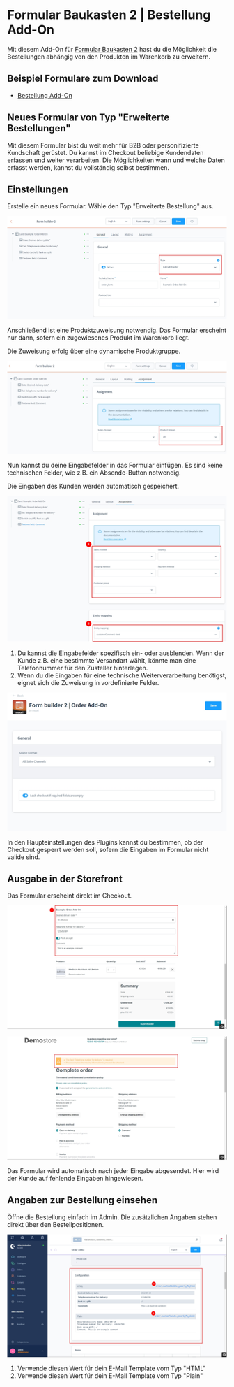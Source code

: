 # Formular Baukasten 2 | Bestellung Add-On

Mit diesem Add-On für [Formular Baukasten 2](../MoorlForms/index.md) hast du die Möglichkeit die Bestellungen abhängig von den Produkten im Warenkorb zu erweitern.

## Beispiel Formulare zum Download

- [Bestellung Add-On](examples/order-add-on.json)

## Neues Formular von Typ "Erweiterte Bestellungen"

Mit diesem Formular bist du weit mehr für B2B oder personifizierte Kundschaft gerüstet. Du kannst im Checkout beliebige Kundendaten erfassen und weiter verarbeiten. Die Möglichkeiten wann und welche Daten erfasst werden, kannst du vollständig selbst bestimmen.

## Einstellungen

Erstelle ein neues Formular. Wähle den Typ "Erweiterte Bestellung" aus.

![](images/order-add-on-01.jpg)

Anschließend ist eine Produktzuweisung notwendig. Das Formular erscheint nur dann, sofern ein zugewiesenes Produkt im Warenkorb liegt.

Die Zuweisung erfolg über eine dynamische Produktgruppe.

![](images/order-add-on-02.jpg)

Nun kannst du deine Eingabefelder in das Formular einfügen. Es sind keine technischen Felder, wie z.B. ein Absende-Button notwendig.

Die Eingaben des Kunden werden automatisch gespeichert.

![](images/order-add-on-07.jpg)

1. Du kannst die Eingabefelder spezifisch ein- oder ausblenden. Wenn der Kunde z.B. eine bestimmte Versandart wählt, könnte man eine Telefonnummer für den Zusteller hinterlegen.
2. Wenn du die Eingaben für eine technische Weiterverarbeitung benötigst, eignet sich die Zuweisung in vordefinierte Felder.

![](images/order-add-on-06.jpg)

In den Haupteinstellungen des Plugins kannst du bestimmen, ob der Checkout gesperrt werden soll, sofern die Eingaben im Formular nicht valide sind.

## Ausgabe in der Storefront

Das Formular erscheint direkt im Checkout.

![](images/order-add-on-03.jpg)

![](images/order-add-on-04.jpg)

Das Formular wird automatisch nach jeder Eingabe abgesendet. Hier wird der Kunde auf fehlende Eingaben hingewiesen.

## Angaben zur Bestellung einsehen

Öffne die Bestellung einfach im Admin. Die zusätzlichen Angaben stehen direkt über den Bestellpositionen.

![](images/order-add-on-05.jpg)

1. Verwende diesen Wert für dein E-Mail Template vom Typ "HTML"
2. Verwende diesen Wert für dein E-Mail Template vom Typ "Plain"
